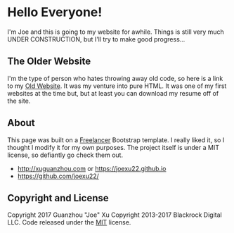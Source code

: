 # Hello Everyone!

I'm Joe and this is going to my website for awhile. Things is still very much UNDER CONSTRUCTION, but I'll try to make good progress...

## The Older Website

I'm the type of person who hates throwing away old code, so here is a link to my [Old Website](https://google.com/). It was my venture into pure HTML.
It was one of my first websites at the time but, but at least you can download my resume off of the site.

## About

This page was built on a [Freelancer](https://startbootstrap.com/template-overviews/freelancer/) Bootstrap template. I really liked it, so I thought I modify it for my own purposes. The project itself is under a MIT license, so defiantly go check them out.

* http://xuguanzhou.com or https://joexu22.github.io
* https://github.com/joexu22/

## Copyright and License

Copyright 2017 Guanzhou "Joe" Xu
Copyright 2013-2017 Blackrock Digital LLC. Code released under the [MIT](https://github.com/BlackrockDigital/startbootstrap-freelancer/blob/gh-pages/LICENSE) license.
